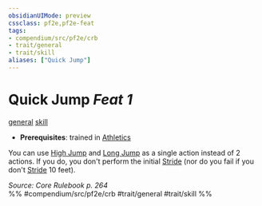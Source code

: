 ```yaml
---
obsidianUIMode: preview
cssclass: pf2e,pf2e-feat
tags:
- compendium/src/pf2e/crb
- trait/general
- trait/skill
aliases: ["Quick Jump"]
---
```

# Quick Jump  *Feat 1*  
[general](../../rules/traits/general.md)  [skill](../../rules/traits/skill.md)  

- **Prerequisites**: trained in [Athletics](../skills.md#Athletics)

You can use [High Jump](../../rules/actions/high-jump.md) and [Long Jump](../../rules/actions/long-jump.md) as a single action instead of 2 actions. If you do, you don't perform the initial [Stride](../../rules/actions/stride.md) (nor do you fail if you don't [Stride](../../rules/actions/stride.md) 10 feet).

*Source: Core Rulebook p. 264*  
%% #compendium/src/pf2e/crb #trait/general #trait/skill %%